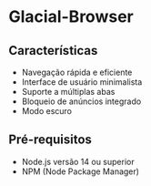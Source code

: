 # Glacial-Browser


## Características

- Navegação rápida e eficiente
- Interface de usuário minimalista
- Suporte a múltiplas abas
- Bloqueio de anúncios integrado
- Modo escuro

## Pré-requisitos

- Node.js versão 14 ou superior
- NPM (Node Package Manager)


